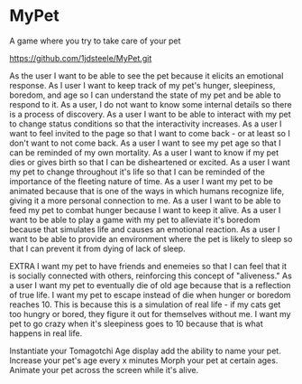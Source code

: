 # MyPet
A game where you try to take care of your pet


https://github.com/1jdsteele/MyPet.git


As the user I want to be able to see the pet because it elicits an emotional response.
As I user I want to keep track of my pet's hunger, sleepiness, boredom, and age so I can understand the state of my pet and be able to respond to it.
As a user, I do not want to know some internal details so there is a process of discovery.
As a user I want to be able to interact with my pet to change status conditions so that the interactivity increases.
As a user I want to feel invited to the page so that I want to come back - or at least so I don't want to not come back.
As a user I want to see my pet age so that I can be reminded of my own mortality.
As a user I want to know if my pet dies or gives birth so that I can be disheartened or excited.
As a user I want my pet to change throughout it's life so that I can be reminded of the importance of the fleeting nature of time.
As a user I want my pet to be animated because that is one of the ways in which humans recognize life, giving it a more personal connection to me.
As a user I want to be able to feed my pet to combat hunger because I want to keep it alive.
As a user I want to be able to play a game with my pet to alleviate it's boredom because that simulates life and causes an emotional reaction.
As a user I want to be able to provide an environment where the pet is likely to sleep so that I can prevent it from dying of lack of sleep.


EXTRA
I want my pet to have friends and enemeies so that I can feel that it is socially connected with others, reinforcing this concept of "aliveness."
As a user I want my pet to eventually die of old age because that is a reflection of true life.
I want my pet to escape instead of die when hunger or boredom reaches 10. This is because this is a simulation of real life - if my cats get too hungry or bored, they figure it out for themselves without me. 
I want my pet to go crazy when it's sleepiness goes to 10 because that is what happens in real life.



Instantiate your Tomagotchi
Age display
add the ability to name your pet.
Increase your pet's age every x minutes
Morph your pet at certain ages.
Animate your pet across the screen while it's alive.
